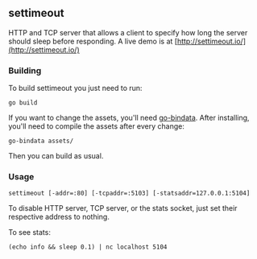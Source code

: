 ## settimeout

HTTP and TCP server that allows a client to specify how long the server should
sleep before responding. A live demo is at [http://settimeout.io/](http://settimeout.io/)

### Building

To build settimeout you just need to run:
```
go build
```

If you want to change the assets, you'll need [go-bindata](http://github.com/jteeuwen/go-bindata/).
After installing, you'll need to compile the assets after every change:
```
go-bindata assets/
```
Then you can build as usual.

### Usage

```
settimeout [-addr=:80] [-tcpaddr=:5103] [-statsaddr=127.0.0.1:5104]
```
To disable HTTP server, TCP server, or the stats socket, just set their respective address to nothing.

To see stats:
```
(echo info && sleep 0.1) | nc localhost 5104
```
